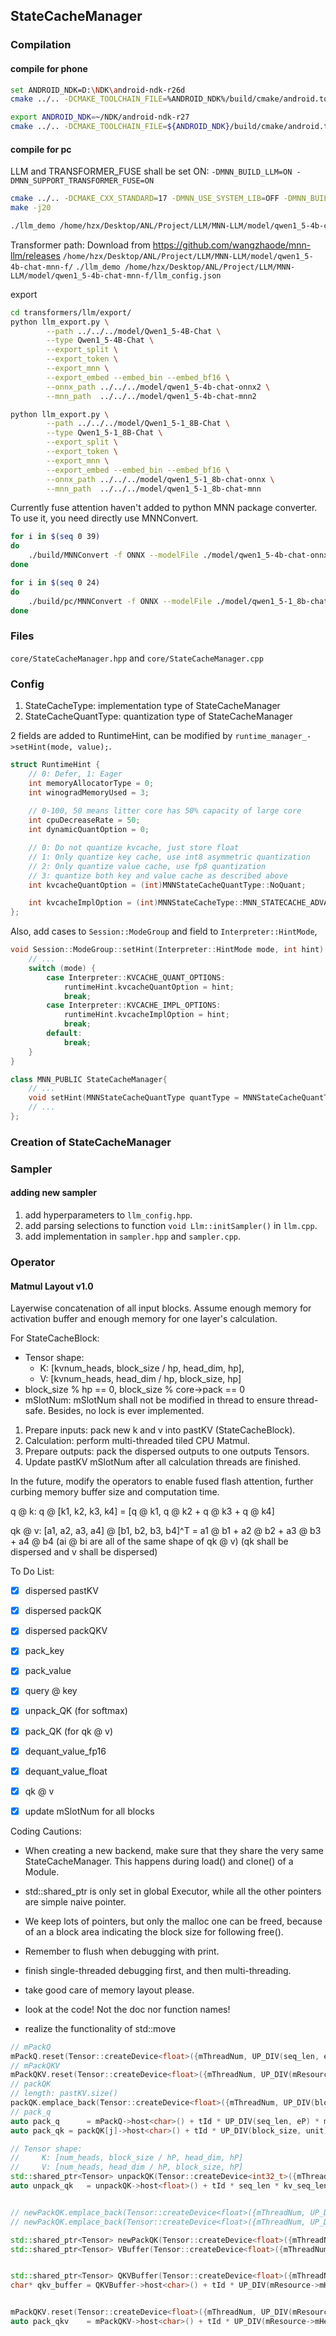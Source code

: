 ## StateCacheManager

### Compilation
#### compile for phone

```bash
set ANDROID_NDK=D:\NDK\android-ndk-r26d
cmake ../.. -DCMAKE_TOOLCHAIN_FILE=%ANDROID_NDK%/build/cmake/android.toolchain.cmake -DCMAKE_BUILD_TYPE=Release -DANDROID_ABI="arm64-v8a" -DANDROID_STL=c++_static -DMNN_USE_LOGCAT=false -DCMAKE_CXX_STANDARD=17 -DMNN_USE_SYSTEM_LIB=OFF -DMNN_BUILD_BENCHMARK=ON -DMNN_USE_SSE=OFF -DMNN_SUPPORT_BF16=OFF -DMNN_BUILD_TEST=ON -DANDROID_NATIVE_API_LEVEL=android-21  -DMNN_BUILD_FOR_ANDROID_COMMAND=true -DNATIVE_LIBRARY_OUTPUT=. -DMNN_LOW_MEMORY=ON -DMNN_BUILD_LLM=ON -DMNN_SUPPORT_TRANSFORMER_FUSE=ON -DMNN_BUILD_SHARED_LIBS=ON

export ANDROID_NDK=~/NDK/android-ndk-r27
cmake ../.. -DCMAKE_TOOLCHAIN_FILE=${ANDROID_NDK}/build/cmake/android.toolchain.cmake -DCMAKE_BUILD_TYPE=Release -DANDROID_ABI="arm64-v8a" -DANDROID_STL=c++_static -DMNN_USE_LOGCAT=false -DCMAKE_CXX_STANDARD=17 -DMNN_USE_SYSTEM_LIB=OFF -DMNN_BUILD_BENCHMARK=ON -DMNN_USE_SSE=OFF -DMNN_SUPPORT_BF16=OFF -DMNN_BUILD_TEST=ON -DANDROID_NATIVE_API_LEVEL=android-21  -DMNN_BUILD_FOR_ANDROID_COMMAND=true -DNATIVE_LIBRARY_OUTPUT=. -DMNN_LOW_MEMORY=ON -DMNN_BUILD_LLM=ON -DMNN_SUPPORT_TRANSFORMER_FUSE=ON -DMNN_BUILD_SHARED_LIBS=ON
```

#### compile for pc
LLM and TRANSFORMER_FUSE shall be set ON: `-DMNN_BUILD_LLM=ON -DMNN_SUPPORT_TRANSFORMER_FUSE=ON`

```bash
cmake ../.. -DCMAKE_CXX_STANDARD=17 -DMNN_USE_SYSTEM_LIB=OFF -DMNN_BUILD_SHARED_LIBS=ON -DMNN_BUILD_TRAIN=ON -DMNN_BUILD_QUANTOOLS=ON -DMNN_EVALUATION=ON -DMNN_BUILD_CONVERTER=ON -DMNN_PORTABLE_BUILD=ON -DTFMODEL_OPTIMIZE=ON -DMNN_LOW_MEMORY=ON -DMNN_BUILD_LLM=ON -DMNN_SUPPORT_TRANSFORMER_FUSE=ON -DMNN_BUILD_TEST=ON
make -j20

./llm_demo /home/hzx/Desktop/ANL/Project/LLM/MNN-LLM/model/qwen1_5-4b-chat-mnn-f/llm_config.json
```

Transformer path: 
Download from https://github.com/wangzhaode/mnn-llm/releases
`/home/hzx/Desktop/ANL/Project/LLM/MNN-LLM/model/qwen1_5-4b-chat-mnn-f/`
`./llm_demo /home/hzx/Desktop/ANL/Project/LLM/MNN-LLM/model/qwen1_5-4b-chat-mnn-f/llm_config.json`

export
```bash
cd transformers/llm/export/
python llm_export.py \
        --path ../../../model/Qwen1_5-4B-Chat \
        --type Qwen1_5-4B-Chat \
        --export_split \
        --export_token \
        --export_mnn \
        --export_embed --embed_bin --embed_bf16 \
        --onnx_path ../../../model/qwen1_5-4b-chat-onnx2 \
        --mnn_path  ../../../model/qwen1_5-4b-chat-mnn2

python llm_export.py \
        --path ../../../model/Qwen1_5-1_8B-Chat \
        --type Qwen1_5-1_8B-Chat \
        --export_split \
        --export_token \
        --export_mnn \
        --export_embed --embed_bin --embed_bf16 \
        --onnx_path ../../../model/qwen1_5-1_8b-chat-onnx \
        --mnn_path  ../../../model/qwen1_5-1_8b-chat-mnn
```

Currently fuse attention haven't added to python MNN package converter. To use it, you need directly use MNNConvert.
```bash
for i in $(seq 0 39)
do
    ./build/MNNConvert -f ONNX --modelFile ./model/qwen1_5-4b-chat-onnx/block_${i}.onnx --MNNModel ./model/qwen1_5-4b-chat-mnn-f/block_${i}.mnn --weightQuantBits 4 --weightQuantAsymmetric --transformerFuse
done

for i in $(seq 0 24)
do
    ./build/pc/MNNConvert -f ONNX --modelFile ./model/qwen1_5-1_8b-chat-onnx/block_${i}.onnx --MNNModel ./model/qwen1_5-1_8b-chat-mnn/block_${i}.mnn --weightQuantBits 4 --weightQuantAsymmetric --transformerFuse
done
```


### Files

`core/StateCacheManager.hpp` and `core/StateCacheManager.cpp`

### Config

1. StateCacheType: implementation type of StateCacheManager
2. StateCacheQuantType: quantization type of StateCacheManager

2 fields are added to RuntimeHint, can be modified by `runtime_manager_->setHint(mode, value);`.
```cpp
struct RuntimeHint {
    // 0: Defer, 1: Eager
    int memoryAllocatorType = 0;
    int winogradMemoryUsed = 3;
    
    // 0-100, 50 means litter core has 50% capacity of large core
    int cpuDecreaseRate = 50;
    int dynamicQuantOption = 0;

    // 0: Do not quantize kvcache, just store float
    // 1: Only quantize key cache, use int8 asymmetric quantization 
    // 2: Only quantize value cache, use fp8 quantization
    // 3: quantize both key and value cache as described above
    int kvcacheQuantOption = (int)MNNStateCacheQuantType::NoQuant;

    int kvcacheImplOption = (int)MNNStateCacheType::MNN_STATECACHE_ADVANCED;
};
```

Also, add cases to `Session::ModeGroup` and field to  `Interpreter::HintMode`,
```cpp
void Session::ModeGroup::setHint(Interpreter::HintMode mode, int hint) {
    // ...
    switch (mode) {
        case Interpreter::KVCACHE_QUANT_OPTIONS:
            runtimeHint.kvcacheQuantOption = hint;
            break;
        case Interpreter::KVCACHE_IMPL_OPTIONS:
            runtimeHint.kvcacheImplOption = hint;
            break;
        default:
            break;
    }
}
```

```Cpp
class MNN_PUBLIC StateCacheManager{
    // ...
    void setHint(MNNStateCacheQuantType quantType = MNNStateCacheQuantType::NoQuant, MNNStateCacheType type = MNNStateCacheType::MNN_STATECACHE_ADVANCED);
    // ...
};
```

### Creation of StateCacheManager



### Sampler

#### adding new sampler
1. add hyperparameters to `llm_config.hpp`.
2. add parsing selections to function `void Llm::initSampler()` in `llm.cpp`.
3. add implementation in `sampler.hpp` and `sampler.cpp`.

### Operator

#### Matmul Layout v1.0

Layerwise concatenation of all input blocks. Assume enough memory for activation buffer and enough memory for one layer's calculation.

For StateCacheBlock:
- Tensor shape: 
  - K: [kvnum_heads, block_size / hp, head_dim, hp], 
  - V: [kvnum_heads, head_dim / hp, block_size, hp]
-  block_size % hp == 0, block_size % core->pack == 0 
- mSlotNum: mSlotNum shall not be modified in thread to ensure thread-safe. Besides, no lock is ever implemented.


1. Prepare inputs: pack new k and v into pastKV (StateCacheBlock).
2. Calculation: perform multi-threaded tiled CPU Matmul.
3. Prepare outputs: pack the dispersed outputs to one outputs Tensors.
4. Update pastKV mSlotNum after all calculation threads are finished.


In the future, modify the operators to enable fused flash attention, further curbing memory buffer size and computation time.

q @ k: q @ [k1, k2, k3, k4] = [q @ k1, q @ k2 + q @ k3 + q @ k4]

qk @ v: [a1, a2, a3, a4] @ [b1, b2, b3, b4]^T = a1 @ b1 + a2 @ b2 + a3 @ b3 + a4 @ b4
(ai @ bi are all of the same shape of qk @ v)
(qk shall be dispersed and v shall be dispersed)


To Do List:
- [x] dispersed pastKV
- [x] dispersed packQK
- [x] dispersed packQKV
- [x] pack_key
- [x] pack_value
- [x] query @ key
- [x] unpack_QK (for softmax)
- [x] pack_QK (for qk @ v)
- [x] dequant_value_fp16
- [x] dequant_value_float
- [x] qk @ v
- [x] update mSlotNum for all blocks


Coding Cautions:

- When creating a new backend, make sure that they share the very same StateCacheManager. This happens during load() and clone() of a Module.

- std::shared_ptr<StateCacheManager> is only set in global Executor, while all the other pointers are simple naive pointer.

- We keep lots of pointers, but only the malloc one can be freed, because of an a block area indicating the block size for following free().

- Remember to flush when debugging with print.

- finish single-threaded debugging first, and then multi-threading.

- take good care of memory layout please.

- look at the code! Not the doc nor function names!

- realize the functionality of std::move



```cpp
// mPackQ
mPackQ.reset(Tensor::createDevice<float>({mThreadNum, UP_DIV(seq_len, eP), mResource->mHeadDim, eP}));
// mPackQKV
mPackQKV.reset(Tensor::createDevice<float>({mThreadNum, UP_DIV(mResource->mHeadDim, unit), seq_len, unit}));
// packQK
// length: pastKV.size()
packQK.emplace_back(Tensor::createDevice<float>({mThreadNum, UP_DIV(block_size, unit), seq_len, unit}));
// pack_q
auto pack_q      = mPackQ->host<char>() + tId * UP_DIV(seq_len, eP) * mResource->mHeadDim * eP * bytes;
auto pack_qk = packQK[j]->host<char>() + tId * UP_DIV(block_size, unit) * seq_len * unit * bytes;

// Tensor shape: 
//     K: [num_heads, block_size / hP, head_dim, hP]
//     V: [num_heads, head_dim / hP, block_size, hP]
std::shared_ptr<Tensor> unpackQK(Tensor::createDevice<int32_t>({mThreadNum, seq_len, kv_seq_len}));
auto unpack_qk   = unpackQK->host<float>() + tId * seq_len * kv_seq_len;


// newPackQK.emplace_back(Tensor::createDevice<float>({mThreadNum, UP_DIV(seq_len, eP), block_size, eP}));
// newPackQK.emplace_back(Tensor::createDevice<float>({mThreadNum, UP_DIV(seq_len, eP), last_block_slot_num, eP}));

std::shared_ptr<Tensor> newPackQK(Tensor::createDevice<float>({mThreadNum, UP_DIV(seq_len, eP), kv_seq_len, eP}));
std::shared_ptr<Tensor> VBuffer(Tensor::createDevice<float>({mThreadNum, UP_DIV(mResource->mHeadDim, hP), kv_seq_len, hP}));


std::shared_ptr<Tensor> QKVBuffer(Tensor::createDevice<float>({mThreadNum, UP_DIV(mResource->mHeadDim, unit), seq_len, unit}));
char* qkv_buffer = QKVBuffer->host<char>() + tId * UP_DIV(mResource->mHeadDim, unit) * seq_len * unit * bytes;


mPackQKV.reset(Tensor::createDevice<float>({mThreadNum, UP_DIV(mResource->mHeadDim, unit), seq_len, unit}));
auto pack_qkv    = mPackQKV->host<char>() + tId * UP_DIV(mResource->mHeadDim, unit) * seq_len * unit * bytes;
```
